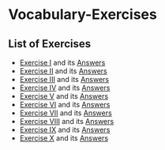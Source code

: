 # Vocabulary-Exercises

## List of Exercises
- [Exercise I](#) and its [Answers](#)
- [Exercise II](#) and its [Answers](#)
- [Exercise III](#) and its [Answers](#)
- [Exercise IV](#) and its [Answers](#)
- [Exercise V](#) and its [Answers](#)
- [Exercise VI](#) and its [Answers](#)
- [Exercise VII](#) and its [Answers](#)
- [Exercise VIII](#) and its [Answers](#)
- [Exercise IX](#) and its [Answers](#)
- [Exercise X](#) and its [Answers](#)
